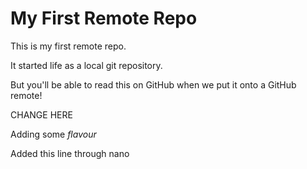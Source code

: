 # My First Remote Repo

This is my first remote repo.

It started life as a local git repository.

But you'll be able to read this on GitHub when we put it onto a GitHub remote!

CHANGE HERE

Adding some *flavour*

Added this line through nano
